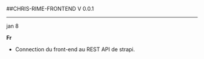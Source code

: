 
##CHRIS-RIME-FRONTEND V 0.0.1

---
jan 8

**Fr**

- Connection du front-end au REST API de strapi.

